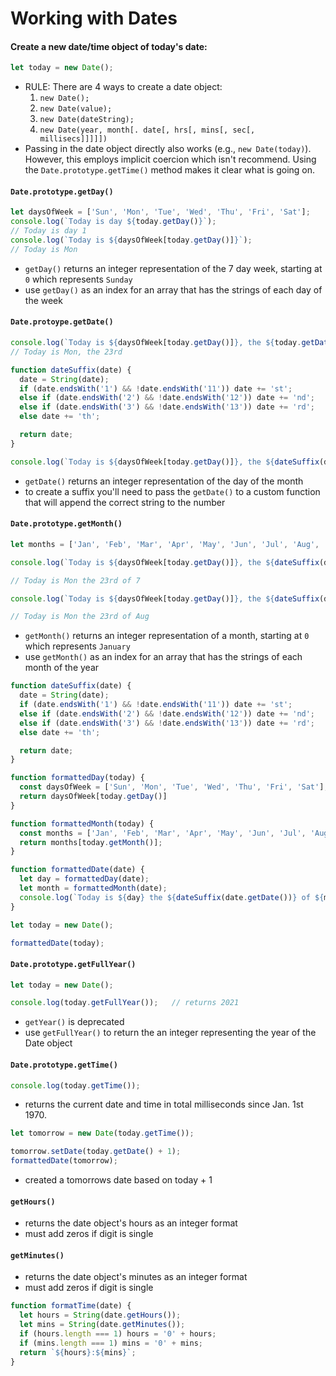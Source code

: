 # Working with Dates

#### Create a new date/time object of today's date:

```js
let today = new Date();
```

- RULE: There are 4 ways to create a date object:
  1. `new Date();`
  2. `new Date(value);`
  3. `new Date(dateString);`
  4. `new Date(year, month[. date[, hrs[, mins[, sec[, millisecs]]]]])`
- Passing in the date object directly also works (e.g., `new Date(today)`). However, this employs implicit coercion which isn't recommend. Using the `Date.prototype.getTime()` method makes it clear what is going on.

#### `Date.prototype.getDay()`

```js
let daysOfWeek = ['Sun', 'Mon', 'Tue', 'Wed', 'Thu', 'Fri', 'Sat'];
console.log(`Today is day ${today.getDay()}`);
// Today is day 1
console.log(`Today is ${daysOfWeek[today.getDay()]}`);
// Today is Mon
```

- `getDay()` returns an integer representation of the 7 day week, starting at `0` which represents `Sunday`
- use `getDay()` as an index for an array that has the strings of each day of the week

#### `Date.protoype.getDate()`

```js
console.log(`Today is ${daysOfWeek[today.getDay()]}, the ${today.getDate()}rd`);
// Today is Mon, the 23rd
```

```js
function dateSuffix(date) {
  date = String(date);
  if (date.endsWith('1') && !date.endsWith('11')) date += 'st';
  else if (date.endsWith('2') && !date.endsWith('12')) date += 'nd';
  else if (date.endsWith('3') && !date.endsWith('13')) date += 'rd';
  else date += 'th';

  return date;
}

console.log(`Today is ${daysOfWeek[today.getDay()]}, the ${dateSuffix(date)}`);
```

- `getDate()` returns an integer representation of the day of the month
- to create a suffix you'll need to pass the `getDate()` to a custom function that will append the correct string to the number

#### `Date.prototype.getMonth()`

```js
let months = ['Jan', 'Feb', 'Mar', 'Apr', 'May', 'Jun', 'Jul', 'Aug', 'Sep', 'Oct', 'Nov', 'Dec'];

console.log(`Today is ${daysOfWeek[today.getDay()]}, the ${dateSuffix(date)} of ${today.getMonth()}`);

// Today is Mon the 23rd of 7

console.log(`Today is ${daysOfWeek[today.getDay()]}, the ${dateSuffix(date)} of ${months[today.getMonth()]}`);

// Today is Mon the 23rd of Aug
```

- `getMonth()` returns an integer representation of a month, starting at `0` which represents `January`
- use `getMonth()` as an index for an array that has the strings of each month of the year

```js
function dateSuffix(date) {
  date = String(date);
  if (date.endsWith('1') && !date.endsWith('11')) date += 'st';
  else if (date.endsWith('2') && !date.endsWith('12')) date += 'nd';
  else if (date.endsWith('3') && !date.endsWith('13')) date += 'rd';
  else date += 'th';

  return date;
}

function formattedDay(today) {
  const daysOfWeek = ['Sun', 'Mon', 'Tue', 'Wed', 'Thu', 'Fri', 'Sat'];
  return daysOfWeek[today.getDay()]
}

function formattedMonth(today) {
  const months = ['Jan', 'Feb', 'Mar', 'Apr', 'May', 'Jun', 'Jul', 'Aug', 'Sep', 'Oct', 'Nov', 'Dec'];
  return months[today.getMonth()];
}

function formattedDate(date) {
  let day = formattedDay(date);
  let month = formattedMonth(date);
  console.log(`Today is ${day} the ${dateSuffix(date.getDate())} of ${month}`);
}

let today = new Date();

formattedDate(today);
```

#### `Date.prototype.getFullYear()`

```js
let today = new Date();

console.log(today.getFullYear());	// returns 2021
```

- `getYear()` is deprecated
- use `getFullYear()` to return the an integer representing the year of the Date object

#### `Date.prototype.getTime()`

```js
console.log(today.getTime());
```

- returns the current date and time in total milliseconds since Jan. 1st 1970.

```js
let tomorrow = new Date(today.getTime());

tomorrow.setDate(today.getDate() + 1);
formattedDate(tomorrow);
```

- created a tomorrows date based on today + 1

#### `getHours()`

- returns the date object's hours as an integer format
- must add zeros if digit is single

#### `getMinutes()`

- returns the date object's minutes as an integer format
- must add zeros if digit is single

```js
function formatTime(date) {
  let hours = String(date.getHours());
  let mins = String(date.getMinutes());
  if (hours.length === 1) hours = '0' + hours;
  if (mins.length === 1) mins = '0' + mins;
  return `${hours}:${mins}`;
}
```

